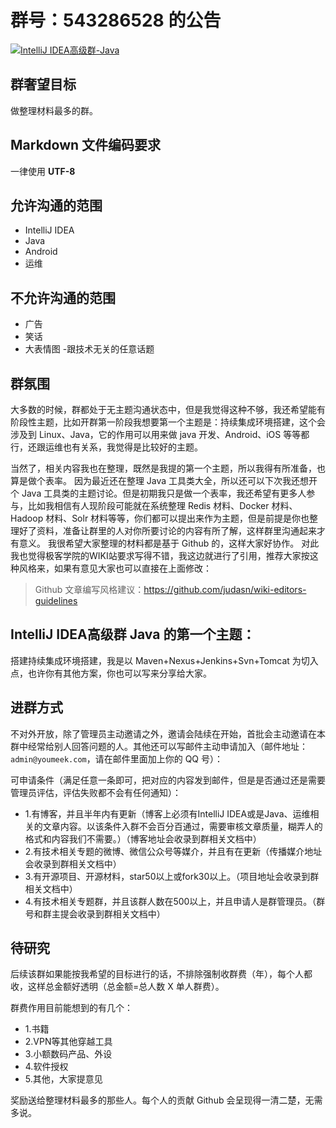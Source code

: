# 群号：543286528 的公告

<a target="_blank" href="http://shang.qq.com/wpa/qunwpa?idkey=8995229ff1870411fe876f186dd38797045028c38ae8547cd999f03b4202ff2d"><img border="0" src="http://pub.idqqimg.com/wpa/images/group.png" alt="IntelliJ IDEA高级群-Java" title="IntelliJ IDEA高级群-Java"></a>


## 群奢望目标

做整理材料最多的群。

## Markdown 文件编码要求

一律使用 **UTF-8**

## 允许沟通的范围

- IntelliJ IDEA
- Java
- Android
- 运维

## 不允许沟通的范围

- 广告
- 笑话
- 大表情图
-跟技术无关的任意话题

## 群氛围

大多数的时候，群都处于无主题沟通状态中，但是我觉得这种不够，我还希望能有阶段性主题，比如开群第一阶段我想要第一个主题是：持续集成环境搭建，这个会涉及到 Linux、Java，它的作用可以用来做 java 开发、Android、iOS 等等都行，还跟运维也有关系，我觉得是比较好的主题。

当然了，相关内容我也在整理，既然是我提的第一个主题，所以我得有所准备，也算是做个表率。 因为最近还在整理 Java 工具类大全，所以还可以下次我还想开个 Java 工具类的主题讨论。但是初期我只是做一个表率，我还希望有更多人参与，比如我相信有人现阶段可能就在系统整理 Redis 材料、Docker 材料、Hadoop 材料、Solr 材料等等，你们都可以提出来作为主题，但是前提是你也整理好了资料，准备让群里的人对你所要讨论的内容有所了解，这样群里沟通起来才有意义。 我很希望大家整理的材料都是基于 Github 的，这样大家好协作。 对此我也觉得极客学院的WIKI站要求写得不错，我这边就进行了引用，推荐大家按这种风格来，如果有意见大家也可以直接在上面修改：

> Github 文章编写风格建议：<https://github.com/judasn/wiki-editors-guidelines>

## IntelliJ IDEA高级群 Java 的第一个主题：

搭建持续集成环境搭建，我是以 Maven+Nexus+Jenkins+Svn+Tomcat 为切入点，也许你有其他方案，你也可以写来分享给大家。

## 进群方式

不对外开放，除了管理员主动邀请之外，邀请会陆续在开始，首批会主动邀请在本群中经常给别人回答问题的人。其他还可以写邮件主动申请加入（邮件地址：`admin@youmeek.com`，请在邮件里面加上你的 QQ 号）：

可申请条件（满足任意一条即可，把对应的内容发到邮件，但是是否通过还是需要管理员评估，评估失败都不会有任何通知）：

- 1.有博客，并且半年内有更新（博客上必须有IntelliJ IDEA或是Java、运维相关的文章内容。以该条件入群不会百分百通过，需要审核文章质量，糊弄人的格式和内容我们不需要。）（博客地址会收录到群相关文档中）
- 2.有技术相关专题的微博、微信公众号等媒介，并且有在更新（传播媒介地址会收录到群相关文档中）
- 3.有开源项目、开源材料，star50以上或fork30以上。（项目地址会收录到群相关文档中）
- 4.有技术相关专题群，并且该群人数在500以上，并且申请人是群管理员。（群号和群主提会收录到群相关文档中）

## 待研究

后续该群如果能按我希望的目标进行的话，不排除强制收群费（年），每个人都收，这样总金额好透明（总金额=总人数 X 单人群费）。

群费作用目前能想到的有几个：

- 1.书籍
- 2.VPN等其他穿越工具
- 3.小额数码产品、外设
- 4.软件授权
- 5.其他，大家提意见

奖励送给整理材料最多的那些人。每个人的贡献 Github 会呈现得一清二楚，无需多说。

